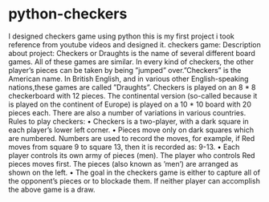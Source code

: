 
# python-checkers
I designed checkers game using python  this is my first project i took reference from youtube videos and designed it.
checkers game:
Description about project:
Checkers or Draughts is the name of several different board games. All of these
games are similar. In every kind of checkers, the other player’s pieces can be
taken by being ”jumped” over.”Checkers” is the American name. In British
English, and in various other English-speaking nations,these games are called
”Draughts”.
Checkers is played on an 8 * 8 checkerboard with 12 pieces. The continental
version (so-called because it is played on the continent of Europe) is played on
a 10 * 10 board with 20 pieces each. There are also a number of variations in
various countries.
Rules to play checkers:
• Checkers is a two-player, with a dark square in each player’s lower left
corner.
• Pieces move only on dark squares which are numbered. Numbers are used
to record the moves, for example, if Red moves from square 9 to square
13, then it is recorded as: 9-13.
• Each player controls its own army of pieces (men). The player who controls
Red pieces moves first. The pieces (also known as ’men’) are arranged as
shown on the left.
• The goal in the checkers game is either to capture all of the opponent’s
pieces or to blockade them. If neither player can accomplish the above
game is a draw.
